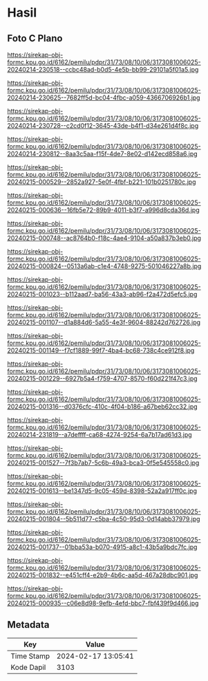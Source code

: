 # Hasil

## Foto C Plano

https://sirekap-obj-formc.kpu.go.id/6162/pemilu/pdpr/31/73/08/10/06/3173081006025-20240214-230518--ccbc48ad-b0d5-4e5b-bb99-29101a5f01a5.jpg

https://sirekap-obj-formc.kpu.go.id/6162/pemilu/pdpr/31/73/08/10/06/3173081006025-20240214-230625--7682ff5d-bc04-4fbc-a059-4366706926b1.jpg

https://sirekap-obj-formc.kpu.go.id/6162/pemilu/pdpr/31/73/08/10/06/3173081006025-20240214-230728--c2cd0f12-3645-43de-b4f1-d34e261d4f8c.jpg

https://sirekap-obj-formc.kpu.go.id/6162/pemilu/pdpr/31/73/08/10/06/3173081006025-20240214-230812--8aa3c5aa-f15f-4de7-8e02-d142ecd858a6.jpg

https://sirekap-obj-formc.kpu.go.id/6162/pemilu/pdpr/31/73/08/10/06/3173081006025-20240215-000529--2852a927-5e0f-4fbf-b221-101b0251780c.jpg

https://sirekap-obj-formc.kpu.go.id/6162/pemilu/pdpr/31/73/08/10/06/3173081006025-20240215-000636--16fb5e72-89b9-4011-b3f7-a996d8cda36d.jpg

https://sirekap-obj-formc.kpu.go.id/6162/pemilu/pdpr/31/73/08/10/06/3173081006025-20240215-000748--ac8764b0-f18c-4ae4-9104-a50a837b3eb0.jpg

https://sirekap-obj-formc.kpu.go.id/6162/pemilu/pdpr/31/73/08/10/06/3173081006025-20240215-000824--0513a6ab-c1e4-4748-9275-501046227a8b.jpg

https://sirekap-obj-formc.kpu.go.id/6162/pemilu/pdpr/31/73/08/10/06/3173081006025-20240215-001023--b112aad7-ba56-43a3-ab96-f2a472d5efc5.jpg

https://sirekap-obj-formc.kpu.go.id/6162/pemilu/pdpr/31/73/08/10/06/3173081006025-20240215-001107--d1a884d6-5a55-4e3f-9604-88242d762726.jpg

https://sirekap-obj-formc.kpu.go.id/6162/pemilu/pdpr/31/73/08/10/06/3173081006025-20240215-001149--f7cf1889-99f7-4ba4-bc68-738c4ce912f8.jpg

https://sirekap-obj-formc.kpu.go.id/6162/pemilu/pdpr/31/73/08/10/06/3173081006025-20240215-001229--6927b5a4-f759-4707-8570-f60d221f47c3.jpg

https://sirekap-obj-formc.kpu.go.id/6162/pemilu/pdpr/31/73/08/10/06/3173081006025-20240215-001316--d0376cfc-410c-4f04-b186-a67beb62cc32.jpg

https://sirekap-obj-formc.kpu.go.id/6162/pemilu/pdpr/31/73/08/10/06/3173081006025-20240214-231819--a7deffff-ca68-4274-9254-6a7b17ad61d3.jpg

https://sirekap-obj-formc.kpu.go.id/6162/pemilu/pdpr/31/73/08/10/06/3173081006025-20240215-001527--7f3b7ab7-5c6b-49a3-bca3-0f5e545558c0.jpg

https://sirekap-obj-formc.kpu.go.id/6162/pemilu/pdpr/31/73/08/10/06/3173081006025-20240215-001613--be1347d5-9c05-459d-8398-52a2a917ff0c.jpg

https://sirekap-obj-formc.kpu.go.id/6162/pemilu/pdpr/31/73/08/10/06/3173081006025-20240215-001804--5b511d77-c5ba-4c50-95d3-0d14abb37979.jpg

https://sirekap-obj-formc.kpu.go.id/6162/pemilu/pdpr/31/73/08/10/06/3173081006025-20240215-001737--01bba53a-b070-4915-a8c1-43b5a9bdc7fc.jpg

https://sirekap-obj-formc.kpu.go.id/6162/pemilu/pdpr/31/73/08/10/06/3173081006025-20240215-001832--e451cff4-e2b9-4b6c-aa5d-467a28dbc901.jpg

https://sirekap-obj-formc.kpu.go.id/6162/pemilu/pdpr/31/73/08/10/06/3173081006025-20240215-000935--c06e8d98-9efb-4efd-bbc7-fbf439f9d466.jpg


## Metadata

| Key        | Value               |
| ---------- | ------------------- |
| Time Stamp | 2024-02-17 13:05:41 |
| Kode Dapil | 3103                |



